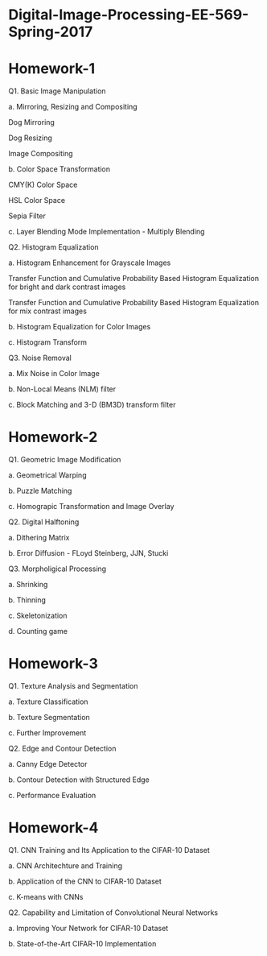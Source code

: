# Digital-Image-Processing-EE-569-Spring-2017
# Homework-1

Q1. Basic Image Manipulation

a. Mirroring, Resizing and Compositing 

Dog Mirroring

Dog Resizing

Image Compositing

b. Color Space Transformation

CMY(K) Color Space

HSL Color Space

Sepia Filter

c. Layer Blending Mode Implementation - Multiply Blending

Q2. Histogram Equalization

a. Histogram Enhancement for Grayscale Images

Transfer Function and Cumulative Probability Based Histogram Equalization for bright and dark contrast images

Transfer Function and Cumulative Probability Based Histogram Equalization for mix contrast images

b. Histogram Equalization for Color Images

c. Histogram Transform

Q3. Noise Removal

a. Mix Noise in Color Image

b. Non-Local Means (NLM) filter

c. Block Matching and 3-D (BM3D) transform filter

# Homework-2

Q1. Geometric Image Modification

a. Geometrical Warping 

b. Puzzle Matching

c. Homograpic Transformation and Image Overlay

Q2. Digital Halftoning

a. Dithering Matrix

b. Error Diffusion - FLoyd Steinberg, JJN, Stucki

Q3. Morpholigical Processing

a. Shrinking

b. Thinning

c. Skeletonization

d. Counting game

# Homework-3

Q1. Texture Analysis and Segmentation

a. Texture Classification 

b. Texture Segmentation

c. Further Improvement

Q2. Edge and Contour Detection

a. Canny Edge Detector

b. Contour Detection with Structured Edge

c. Performance Evaluation

# Homework-4 

Q1. CNN Training and Its Application to the CIFAR-10 Dataset

a. CNN Architechture and Training 

b. Application of the CNN to CIFAR-10 Dataset

c. K-means with CNNs

Q2. Capability and Limitation of Convolutional Neural Networks

a. Improving Your Network for CIFAR-10 Dataset

b. State-of-the-Art CIFAR-10 Implementation
